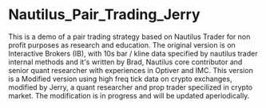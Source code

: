 # Nautilus_Pair_Trading_Jerry
This is a demo of a pair trading strategy based on Nautilus Trader for non profit purposes as research and education. 
The original version is on Interactive Brokers (IB), with 10s bar / kline data specified by nautilus trader internal methods and 
it's written by Brad, Nautilus core contributor and senior quant researcher with experiences in Optiver and IMC. 
This version is a Modified version using high freq tick data on crypto exchanges, modified by Jerry, a quant researcher and prop trader specilized in crypto market.
The modification is in progress and will be updated aperiodically.
